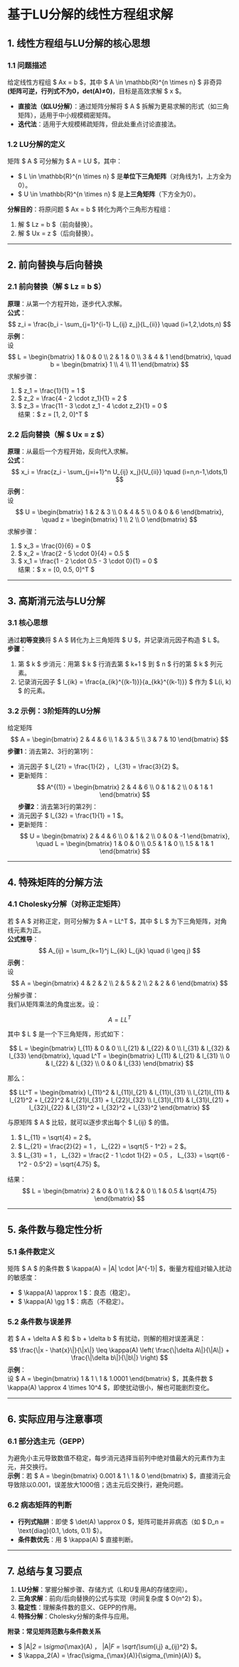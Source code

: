 # **基于LU分解的线性方程组求解** 
## **1. 线性方程组与LU分解的核心思想**  
### **1.1 问题描述**  
给定线性方程组 $ Ax = b $，其中 $ A \in \mathbb{R}^{n \times n} $ 非奇异 **(矩阵可逆，行列式不为0，det(A)≠0)**，目标是高效求解 $ x $。  
- **直接法（如LU分解）**：通过矩阵分解将 $ A $ 拆解为更易求解的形式（如三角矩阵），适用于中小规模稠密矩阵。  
- **迭代法**：适用于大规模稀疏矩阵，但此处重点讨论直接法。  

### **1.2 LU分解的定义**  
矩阵 $ A $ 可分解为 $ A = LU $，其中：  
- $ L \in \mathbb{R}^{n \times n} $ 是**单位下三角矩阵**（对角线为1，上方全为0）。  
- $ U \in \mathbb{R}^{n \times n} $ 是**上三角矩阵**（下方全为0）。  

**分解目的**：将原问题 $ Ax = b $ 转化为两个三角形方程组：  
1. 解 $ Lz = b $（前向替换）。  
2. 解 $ Ux = z $（后向替换）。  

---

## **2. 前向替换与后向替换**  
### **2.1 前向替换（解 $ Lz = b $）**  
**原理**：从第一个方程开始，逐步代入求解。  
**公式**：  
$$
z_i = \frac{b_i - \sum_{j=1}^{i-1} L_{ij} z_j}{L_{ii}} \quad (i=1,2,\dots,n)
$$
**示例**：  
设  
$$
L = \begin{bmatrix} 1 & 0 & 0 \\ 2 & 1 & 0 \\ 3 & 4 & 1 \end{bmatrix}, \quad b = \begin{bmatrix} 1 \\ 4 \\ 11 \end{bmatrix}
$$
求解步骤：  
1. $ z_1 = \frac{1}{1} = 1 $  
2. $ z_2 = \frac{4 - 2 \cdot z_1}{1} = 2 $  
3. $ z_3 = \frac{11 - 3 \cdot z_1 - 4 \cdot z_2}{1} = 0 $  
结果：$ z = [1, 2, 0]^T $  

### **2.2 后向替换（解 $ Ux = z $）**  
**原理**：从最后一个方程开始，反向代入求解。  
**公式**：  
$$
x_i = \frac{z_i - \sum_{j=i+1}^n U_{ij} x_j}{U_{ii}} \quad (i=n,n-1,\dots,1)
$$
**示例**：  
设  
$$
U = \begin{bmatrix} 1 & 2 & 3 \\ 0 & 4 & 5 \\ 0 & 0 & 6 \end{bmatrix}, \quad z = \begin{bmatrix} 1 \\ 2 \\ 0 \end{bmatrix}
$$
求解步骤：  
1. $ x_3 = \frac{0}{6} = 0 $  
2. $ x_2 = \frac{2 - 5 \cdot 0}{4} = 0.5 $  
3. $ x_1 = \frac{1 - 2 \cdot 0.5 - 3 \cdot 0}{1} = 0 $  
结果：$ x = [0, 0.5, 0]^T $  

---

## **3. 高斯消元法与LU分解**  
### **3.1 核心思想**  
通过**初等变换**将 $ A $ 转化为上三角矩阵 $ U $，并记录消元因子构造 $ L $。  
**步骤**：  
1. 第 $ k $ 步消元：用第 $ k $ 行消去第 $ k+1 $ 到 $ n $ 行的第 $ k $ 列元素。  
2. 记录消元因子 $ l_{ik} = \frac{a_{ik}^{(k-1)}}{a_{kk}^{(k-1)}} $ 作为 $ L(i, k) $ 的元素。  

### **3.2 示例：3阶矩阵的LU分解**  
给定矩阵  
$$
A = \begin{bmatrix} 2 & 4 & 6 \\ 1 & 3 & 5 \\ 3 & 7 & 10 \end{bmatrix}
$$
**步骤1**：消去第2、3行的第1列：  
- 消元因子 $ l_{21} = \frac{1}{2} $，$ l_{31} = \frac{3}{2} $。  
- 更新矩阵：  
$$
A^{(1)} = \begin{bmatrix} 2 & 4 & 6 \\ 0 & 1 & 2 \\ 0 & 1 & 1 \end{bmatrix}
$$
**步骤2**：消去第3行的第2列：  
- 消元因子 $ l_{32} = \frac{1}{1} = 1 $。  
- 更新矩阵：  
$$
U = \begin{bmatrix} 2 & 4 & 6 \\ 0 & 1 & 2 \\ 0 & 0 & -1 \end{bmatrix}, \quad L = \begin{bmatrix} 1 & 0 & 0 \\ 0.5 & 1 & 0 \\ 1.5 & 1 & 1 \end{bmatrix}
$$

---

## **4. 特殊矩阵的分解方法**  
### **4.1 Cholesky分解（对称正定矩阵）**  
若 $ A $ 对称正定，则可分解为 $ A = LL^T $，其中 $ L $ 为下三角矩阵，对角线元素为正。  
**公式推导**：  
$$
A_{ij} = \sum_{k=1}^j L_{ik} L_{jk} \quad (i \geq j)
$$
**示例**：  
设  
$$
A = \begin{bmatrix} 4 & 2 & 2 \\ 2 & 5 & 2 \\ 2 & 2 & 6 \end{bmatrix}
$$
分解步骤：  
我们从矩阵乘法的角度出发。设：

$$
A = LL^T
$$

其中 $ L $ 是一个下三角矩阵，形式如下：

$$
L = \begin{bmatrix}
l_{11} & 0 & 0 \\
l_{21} & l_{22} & 0 \\
l_{31} & l_{32} & l_{33}
\end{bmatrix}, \quad
L^T = \begin{bmatrix}
l_{11} & l_{21} & l_{31} \\
0 & l_{22} & l_{32} \\
0 & 0 & l_{33}
\end{bmatrix}
$$

那么：

$$
LL^T = \begin{bmatrix}
l_{11}^2 & l_{11}l_{21} & l_{11}l_{31} \\
l_{21}l_{11} & l_{21}^2 + l_{22}^2 & l_{21}l_{31} + l_{22}l_{32} \\
l_{31}l_{11} & l_{31}l_{21} + l_{32}l_{22} & l_{31}^2 + l_{32}^2 + l_{33}^2
\end{bmatrix}
$$

与原矩阵 $ A $ 比较，就可以逐步求出每个 $ l_{ij} $ 的值。
1. $ L_{11} = \sqrt{4} = 2 $。  
2. $ L_{21} = \frac{2}{2} = 1 $，$ L_{22} = \sqrt{5 - 1^2} = 2 $。  
3. $ L_{31} = 1 $，$ L_{32} = \frac{2 - 1 \cdot 1}{2} = 0.5 $，$ L_{33} = \sqrt{6 - 1^2 - 0.5^2} = \sqrt{4.75} $。  

结果：  
$$
L = \begin{bmatrix} 2 & 0 & 0 \\ 1 & 2 & 0 \\ 1 & 0.5 & \sqrt{4.75} \end{bmatrix}
$$

---

## **5. 条件数与稳定性分析**  
### **5.1 条件数定义**  
矩阵 $ A $ 的条件数 $ \kappa(A) = \|A\| \cdot \|A^{-1}\| $，衡量方程组对输入扰动的敏感度：  
- $ \kappa(A) \approx 1 $：良态（稳定）。  
- $ \kappa(A) \gg 1 $：病态（不稳定）。  

### **5.2 条件数与误差界**  
若 $ A + \delta A $ 和 $ b + \delta b $ 有扰动，则解的相对误差满足：  
$$
\frac{\|x - \hat{x}\|}{\|x\|} \leq \kappa(A) \left( \frac{\|\delta A\|}{\|A\|} + \frac{\|\delta b\|}{\|b\|} \right)
$$
**示例**：  
设 $ A = \begin{bmatrix} 1 & 1 \\ 1 & 1.0001 \end{bmatrix} $，其条件数 $ \kappa(A) \approx 4 \times 10^4 $，即使扰动很小，解也可能剧烈变化。  

---

## **6. 实际应用与注意事项**  
### **6.1 部分选主元（GEPP）**  
为避免小主元导致数值不稳定，每步消元选择当前列中绝对值最大的元素作为主元，并交换行。  
**示例**：若 $ A = \begin{bmatrix} 0.001 & 1 \\ 1 & 0 \end{bmatrix} $，直接消元会导致除以0.001，误差放大1000倍；选主元后交换行，避免问题。  

### **6.2 病态矩阵的判断**  
- **行列式陷阱**：即使 $ \det(A) \approx 0 $，矩阵可能并非病态（如 $ D_n = \text{diag}(0.1, \dots, 0.1) $）。  
- **条件数优先**：用 $ \kappa(A) $ 直接判断。  

---

## **7. 总结与复习要点**  
1. **LU分解**：掌握分解步骤、存储方式（L和U复用A的存储空间）。  
2. **三角求解**：前向/后向替换的公式与实现（时间复杂度 $ O(n^2) $）。  
3. **稳定性**：理解条件数的意义、GEPP的作用。  
4. **特殊分解**：Cholesky分解的条件与应用。  

**附录：常见矩阵范数与条件数关系**  
- $ \|A\|_2 = \sigma_{\max}(A) $，$ \|A\|_F = \sqrt{\sum_{i,j} a_{ij}^2} $。  
- $ \kappa_2(A) = \frac{\sigma_{\max}(A)}{\sigma_{\min}(A)} $。  